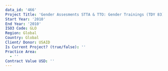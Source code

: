 ```yaml
---
data_id: '466'
Project Title: 'Gender Assesments STTA & TTO: Gender Trainings (TDY 83)'
Start Year: '2010'
End Year: '2010'
ISO3 Code: GLO
Region: Global
Country: Global
Client/ Donor: USAID
Is Current Project? (true/false): ''
Practice Area:
  - ''
Contract Value USD: ''
---
```

